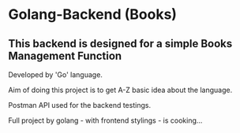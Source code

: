 # Golang-Backend (Books)
## This backend is designed for a simple Books Management Function


Developed by 'Go' language. 

Aim of doing this project is to get A-Z basic idea about the language.

Postman API used for the backend testings.

Full project by golang - with frontend stylings - is cooking...
